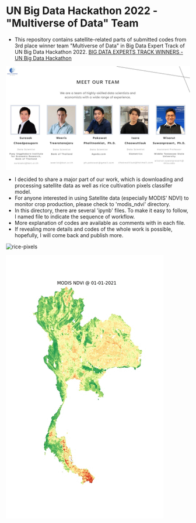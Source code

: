 # UN Big Data Hackathon 2022 - "Multiverse of Data" Team

  - This repository contains satellite-related parts of submitted codes from 3rd place winner team "Multiverse of Data" in Big Data Expert Track of UN Big Data Hackathon 2022. 
  [BIG DATA EXPERTS TRACK WINNERS - UN Big Data Hackathon](https://unstats.un.org/bigdata/events/2022/hackathon/winners-bde.cshtml)
  
  ![Team Members](https://github.com/surasakcho/unbdh2022_multiverse_of_data/blob/main/multiverse_of_data-team_members.jpg)

  - I decided to share a major part of our work, which is downloading and processing satellite data as well as rice cultivation pixels classifer model.
  - For anyone interested in using Satellite data (especially MODIS' NDVI) to monitor crop production, please check to 'modis_ndvi' directory.
  - In this directory, there are several 'ipynb' files. To make it easy to follow, I named file to indicate the sequence of workflow.
  - More explanation of codes are available as comments with in each file.
  - If revealing more details and codes of the whole work is possible, hopefully, I will come back and publish more.

  ![rice-pixels](https://github.com/surasakcho/unbdh2022_multiverse_of_data/blob/main/rice-pixels.gif)

  ![modis-ndvi-2021](https://github.com/surasakcho/unbdh2022_multiverse_of_data/blob/main/viz/modis-ndvi-map-2021.gif)
  

